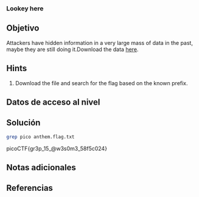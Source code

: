 ### Lookey here
## Objetivo
Attackers have hidden information in a very large mass of data in the past, maybe they are still doing it.Download the data [here](https://artifacts.picoctf.net/c/126/anthem.flag.txt).
## Hints
1. Download the file and search for the flag based on the known prefix.
## Datos de acceso al nivel
## Solución
```bash
grep pico anthem.flag.txt
```

picoCTF{gr3p_15_@w3s0m3_58f5c024}
## Notas adicionales
## Referencias
